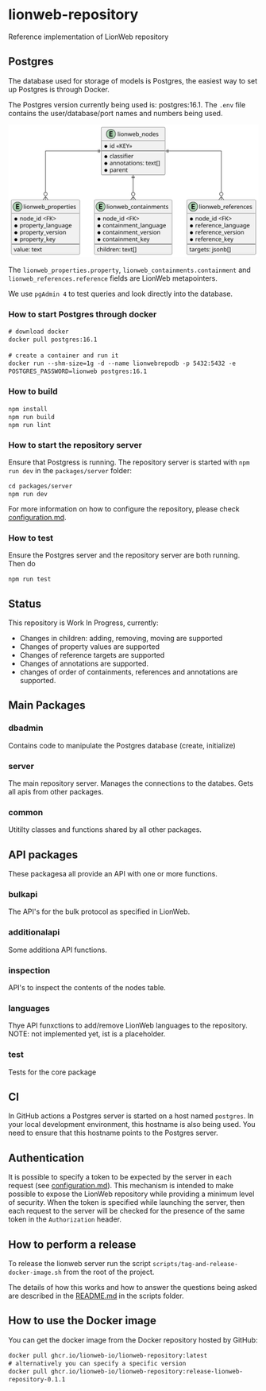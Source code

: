 # lionweb-repository
Reference implementation of LionWeb repository

## Postgres
The database used for storage of models is Postgres, 
the easiest way to set up Postgres is through Docker.

The Postgres version currently being used is: postgres:16.1.
The `.env` file contains the user/database/port names and numbers being used.

![picture of database schema](docs/database-schema.svg "Database Schema")

The `lionweb_properties.property`, `lionweb_containments.containment` and `lionweb_references.reference` 
fields are LionWeb metapointers.

We use `pgAdmin 4` to test queries and look directly into the database. 

### How to start Postgres through docker

```
# download docker
docker pull postgres:16.1

# create a container and run it
docker run --shm-size=1g -d --name lionwebrepodb -p 5432:5432 -e POSTGRES_PASSWORD=lionweb postgres:16.1
```

### How to build

```
npm install
npm run build
npm run lint
```

### How to start the repository server
Ensure that Postgress is running.
The repository server is started with `npm run dev` in  the `packages/server` folder:

```
cd packages/server
npm run dev
```

For more information on how to configure the repository, please check [configuration.md](configuration.md).

### How to test
Ensure the Postgres server and the repository server are both running.
Then do

```
npm run test
```

## Status
This repository is Work In Progress, currently:
- Changes in children: adding, removing, moving are supported
- Changes of property values are supported
- Changes of reference targets are supported
- Changes of annotations are supported.
- changes of order of containments, references and annotations are supported.  

##  Main Packages

### dbadmin
Contains code to manipulate the Postgres database (create, initialize)

### server
The main repository server.
Manages the connections to the databes.
Gets all apis from other packages.

### common
Utitilty classes and functions shared by all other packages.

## API packages
These packagesa all provide an API with one or more functions.

### bulkapi
The API's for the bulk protocol as specified in LionWeb.

### additionalapi
Some additiona API functions.

### inspection
API's to inspect the contents of the nodes table.

### languages
Thye API funxctions to add/remove LionWeb languages to the repository.
NOTE: not implemented yet, ist is a placeholder.


### test
Tests for the core package

## CI
In GitHub actions a Postgres server is started on a host named `postgres`.
In your local development environment, this hostname is also being used.
You need to ensure that this hostname points to the Postgres server. 

## Authentication

It is possible to specify a token to be expected by the server in each request (see [configuration.md](configuration.md)).
This mechanism is intended to make possible to expose the LionWeb repository while providing a minimum level of 
security. When the token is specified while launching the server, then each request to the server will be checked
for the presence of the same token in the `Authorization` header.

## How to perform a release

To release the lionweb server run the script `scripts/tag-and-release-docker-image.sh` from the root of the project. 
 
The details of how this works and how to answer the questions being asked
are described in the [README.md](scripts/README.md) in the scripts folder.

## How to use the Docker image

You can get the docker image from the Docker repository hosted by GitHub:

```
docker pull ghcr.io/lionweb-io/lionweb-repository:latest 
# alternatively you can specify a specific version
docker pull ghcr.io/lionweb-io/lionweb-repository:release-lionweb-repository-0.1.1
```
